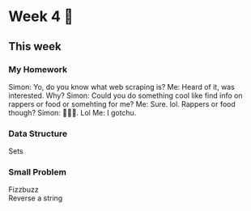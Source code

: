 # Week 4 🦒

## This week

### My Homework 
Simon: Yo, do you know what web scraping is?
Me: Heard of it, was interested. Why?
Simon: Could you do something cool like find info on rappers or food or somehting for me?
Me: Sure. lol. Rappers or food though?
Simon: 🤷🏽‍♂️. Lol
Me: I gotchu.
<br>
### Data Structure 
Sets
<br>
### Small Problem
Fizzbuzz
<br>
Reverse a string